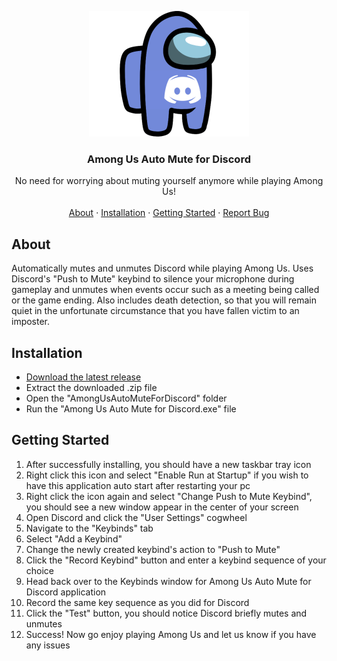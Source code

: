 <p align="center">
  <img src="https://github.com/drivernf/README_Markdown/blob/main/among_us_discord_icon.png" alt="Among Us Auto Mute logo" width="256" height="201">
</p>

<h3 align="center">Among Us Auto Mute for Discord</h3>

<p align="center">
  No need for worrying about muting yourself anymore while playing Among Us!
  <br>
  <br>
  <a href="https://github.com/drivernf/Among-Us-Auto-Mute-for-Discord#about">About</a>
  ·
  <a href="https://github.com/drivernf/Among-Us-Auto-Mute-for-Discord#installation">Installation</a>
  ·
  <a href="https://github.com/drivernf/Among-Us-Auto-Mute-for-Discord#getting-started">Getting Started</a>
  ·
  <a href="https://blog.getbootstrap.com/">Report Bug</a>
</p>

## About

Automatically mutes and unmutes Discord while playing Among Us. Uses Discord's "Push to Mute" keybind to silence your microphone during gameplay and unmutes when events occur such as a meeting being called or the game ending. Also includes death detection, so that you will remain quiet in the unfortunate circumstance that you have fallen victim to an imposter.


## Installation

- [Download the latest release](https://github.com/drivernf/Among-Us-Auto-Mute-for-Discord/releases/download/0.1.2/AmongUsAutoMuteForDiscord.zip)
- Extract the downloaded .zip file
- Open the "AmongUsAutoMuteForDiscord" folder
- Run the "Among Us Auto Mute for Discord.exe" file


## Getting Started

1. After successfully installing, you should have a new taskbar tray icon
2. Right click this icon and select "Enable Run at Startup" if you wish to have this application auto start after restarting your pc
3. Right click the icon again and select "Change Push to Mute Keybind", you should see a new window appear in the center of your screen
4. Open Discord and click the "User Settings" cogwheel
5. Navigate to the "Keybinds" tab
6. Select "Add a Keybind"
7. Change the newly created keybind's action to "Push to Mute"
8. Click the "Record Keybind" button and enter a keybind sequence of your choice
9. Head back over to the Keybinds window for Among Us Auto Mute for Discord application
10. Record the same key sequence as you did for Discord
11. Click the "Test" button, you should notice Discord briefly mutes and unmutes
12. Success! Now go enjoy playing Among Us and let us know if you have any issues